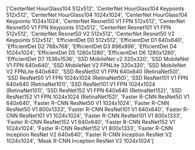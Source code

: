 ['CenterNet HourGlass104 512x512',
'CenterNet HourGlass104 Keypoints 512x512',
'CenterNet HourGlass104 1024x1024',
'CenterNet HourGlass104 Keypoints 1024x1024',
'CenterNet Resnet50 V1 FPN 512x512',
'CenterNet Resnet50 V1 FPN Keypoints 512x512',
'CenterNet Resnet101 V1 FPN 512x512',
'CenterNet Resnet50 V2 512x512',
'CenterNet Resnet50 V2 Keypoints 512x512',
'EfficientDet D0 512x512',
'EfficientDet D1 640x640',
'EfficientDet D2 768x768',
'EfficientDet D3 896x896',
'EfficientDet D4 1024x1024',
'EfficientDet D5 1280x1280',
'EfficientDet D6 1280x1280',
'EfficientDet D7 1536x1536',
'SSD MobileNet v2 320x320',
'SSD MobileNet V1 FPN 640x640',
'SSD MobileNet V2 FPNLite 320x320',
'SSD MobileNet V2 FPNLite 640x640',
'SSD ResNet50 V1 FPN 640x640 (RetinaNet50)',
'SSD ResNet50 V1 FPN 1024x1024 (RetinaNet50)',
'SSD ResNet101 V1 FPN 640x640 (RetinaNet101)',
'SSD ResNet101 V1 FPN 1024x1024 (RetinaNet101)',
'SSD ResNet152 V1 FPN 640x640 (RetinaNet152)',
'SSD ResNet152 V1 FPN 1024x1024 (RetinaNet152)',
'Faster R-CNN ResNet50 V1 640x640',
'Faster R-CNN ResNet50 V1 1024x1024',
'Faster R-CNN ResNet50 V1 800x1333',
'Faster R-CNN ResNet101 V1 640x640',
'Faster R-CNN ResNet101 V1 1024x1024',
'Faster R-CNN ResNet101 V1 800x1333',
'Faster R-CNN ResNet152 V1 640x640',
'Faster R-CNN ResNet152 V1 1024x1024',
'Faster R-CNN ResNet152 V1 800x1333',
'Faster R-CNN Inception ResNet V2 640x640',
'Faster R-CNN Inception ResNet V2 1024x1024',
'Mask R-CNN Inception ResNet V2 1024x1024']
